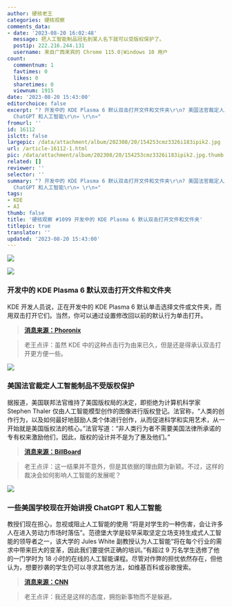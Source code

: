 ```yaml
---
author: 硬核老王
categories: 硬核观察
comments_data:
- date: '2023-08-20 16:02:48'
  message: 把人工智能制品冠名到某人名下就可以受版权保护了。
  postip: 222.216.244.131
  username: 来自广西来宾的 Chrome 115.0|Windows 10 用户
count:
  commentnum: 1
  favtimes: 0
  likes: 0
  sharetimes: 0
  viewnum: 1915
date: '2023-08-20 15:43:00'
editorchoice: false
excerpt: "? 开发中的 KDE Plasma 6 默认双击打开文件和文件夹\r\n? 美国法官裁定人工智能制品不受版权保护\r\n? 一些美国学校现在开始讲授
  ChatGPT 和人工智能\r\n» \r\n»"
fromurl: ''
id: 16112
islctt: false
largepic: /data/attachment/album/202308/20/154253cmz3326i183ipik2.jpg
url: /article-16112-1.html
pic: /data/attachment/album/202308/20/154253cmz3326i183ipik2.jpg.thumb.jpg
related: []
reviewer: ''
selector: ''
summary: "? 开发中的 KDE Plasma 6 默认双击打开文件和文件夹\r\n? 美国法官裁定人工智能制品不受版权保护\r\n? 一些美国学校现在开始讲授
  ChatGPT 和人工智能\r\n» \r\n»"
tags:
- KDE
- AI
thumb: false
title: '硬核观察 #1099 开发中的 KDE Plasma 6 默认双击打开文件和文件夹'
titlepic: true
translator: ''
updated: '2023-08-20 15:43:00'
---
```


![](/data/attachment/album/202308/20/154253cmz3326i183ipik2.jpg)


![](/data/attachment/album/202308/20/154303ay0g8b0y4jehbhc0.jpg)


### 开发中的 KDE Plasma 6 默认双击打开文件和文件夹


KDE 开发人员说，正在开发中的 KDE Plasma 6 默认单击选择文件或文件夹，而用双击打开它们。当然，你可以通过设置修改回以前的默认行为单击打开。



> 
> **[消息来源：Phoronix](https://www.phoronix.com/news/KDE-Plasma-6-Double-Click)**
> 
> 
> 



> 
> 老王点评：虽然 KDE 中的这种点击行为由来已久，但是还是得承认双击打开更方便一些。
> 
> 
> 


![](/data/attachment/album/202308/20/154316yaab11a1i6wibmbq.jpg)


### 美国法官裁定人工智能制品不受版权保护


据报道，美国联邦法官维持了美国版权局的决定，即拒绝为计算机科学家 Stephen Thaler 仅由人工智能模型创作的图像进行版权登记。法官称，“人类的创作行为，以及如何最好地鼓励人类个体进行创作，从而促进科学和实用艺术，从一开始就是美国版权法的核心。”法官写道：“非人类行为者不需要美国法律所承诺的专有权来激励他们，因此，版权的设计并不是为了惠及他们。”



> 
> **[消息来源：BillBoard](https://www.billboard.com/pro/ai-generated-creative-works-cant-be-copyrighted-judge-rules/)**
> 
> 
> 



> 
> 老王点评：这一结果并不意外，但是其依据的理由颇为新颖。不过，这样的裁决会如何影响人工智能的发展呢？
> 
> 
> 


![](/data/attachment/album/202308/20/154338e9d8syjjxxxaa0xl.jpg)


### 一些美国学校现在开始讲授 ChatGPT 和人工智能


教授们现在担心，忽视或阻止人工智能的使用 “将是对学生的一种伤害，会让许多人在进入劳动力市场时落伍”。范德堡大学是较早采取坚定立场支持生成式人工智能的领导者之一，该大学的 Jules White 副教授认为人工智能“将在每个行业的需求中带来巨大的变革，因此我们要提供正确的培训。”有超过 9 万名学生选修了他的一门学时为 18 小时的在线的人工智能课程。尽管对作弊的担忧依然存在，但他认为，想要抄袭的学生仍可以寻求其他方法，如维基百科或谷歌搜索。



> 
> **[消息来源：CNN](https://www.cnn.com/2023/08/19/tech/schools-teaching-chagpt-students/)**
> 
> 
> 



> 
> 老王点评：我还是这样的态度，拥抱新事物而不是躲避。
> 
> 
>